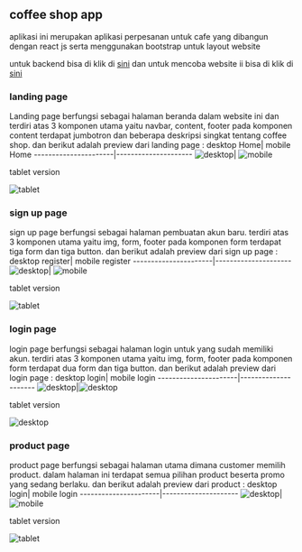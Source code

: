 ## coffee shop app
aplikasi ini merupakan aplikasi perpesanan untuk cafe yang dibangun dengan react js serta menggunakan bootstrap untuk layout website

untuk backend bisa di klik di [sini](https://github.com/aliefabdussalam/week19)
dan untuk mencoba website ii bisa di klik di [sini](https://week20task.vercel.app/)

### landing page
Landing page berfungsi sebagai halaman beranda dalam website ini dan terdiri atas 3 komponen utama yaitu navbar, content, footer 
pada komponen content terdapat jumbotron dan beberapa deskripsi singkat tentang coffee shop. dan berikut adalah preview dari landing page :
desktop Home| mobile Home
----------------------|---------------------
![desktop](https://github.com/aliefabdussalam/week5/blob/main/preview/landingpage%20desktop.PNG)| ![mobile](https://github.com/aliefabdussalam/week5/blob/main/preview/landingpage%20mobile.PNG)


tablet version

![tablet](https://github.com/aliefabdussalam/week5/blob/main/preview/landingpage%20tablet.PNG)

### sign up page
sign up page berfungsi sebagai halaman pembuatan akun baru. terdiri atas 3 komponen utama yaitu img, form, footer pada komponen form terdapat tiga form dan tiga button.
dan berikut adalah preview dari sign up page :
desktop register| mobile register
----------------------|---------------------
![desktop](https://github.com/aliefabdussalam/week5/blob/main/preview/signup%20desktop.PNG)| ![mobile](https://github.com/aliefabdussalam/week5/blob/main/preview/signup%20mobile.PNG)

tablet version

![tablet](https://github.com/aliefabdussalam/week5/blob/main/preview/signup%20tablet.PNG)

### login page
login page berfungsi sebagai halaman login untuk yang sudah memiliki akun. terdiri atas 3 komponen utama yaitu img, form, footer pada komponen form terdapat dua form dan tiga button. dan berikut adalah preview dari login page :
desktop login| mobile login
----------------------|---------------------
![desktop](https://github.com/aliefabdussalam/week5/blob/main/preview/login%20desktop.PNG)|![desktop](https://github.com/aliefabdussalam/week5/blob/main/preview/login%20mobile.PNG)

tablet version

![desktop](https://github.com/aliefabdussalam/week5/blob/main/preview/login%20tablet.PNG)

### product page
product page berfungsi sebagai halaman utama dimana customer memilih product. dalam halaman ini terdapat semua pilihan product beserta promo yang sedang berlaku.
dan berikut adalah preview dari product :
desktop login| mobile login
----------------------|---------------------
![desktop](https://github.com/aliefabdussalam/week5/blob/main/preview/product%20desktop.PNG)|![mobile](https://github.com/aliefabdussalam/week5/blob/main/preview/product%20mobile.PNG)

tablet version

![tablet](https://github.com/aliefabdussalam/week5/blob/main/preview/product%20tablet.PNG)
